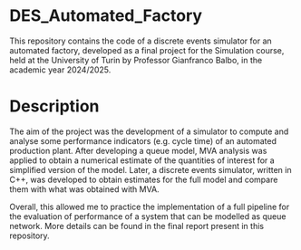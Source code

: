 # DES_Automated_Factory
This repository contains the code of a discrete events simulator for an automated factory, developed as a final project
for the Simulation course, held at the University of Turin by Professor Gianfranco Balbo, in the academic year 2024/2025.

# Description

The aim of the project was the development of a simulator to compute and analyse some performance
indicators (e.g. cycle time) of an automated production plant.
After developing a queue model, MVA analysis was applied to obtain a numerical estimate of 
the quantities of interest for a simplified version of the model.
Later, a discrete events simulator, written in C++, was developed to obtain estimates for
the full model and compare them with what was obtained with MVA.

Overall, this allowed me to practice the implementation of a full pipeline for the evaluation of performance
of a system that can be modelled as queue network.
More details can be found in the final report present in this repository.
